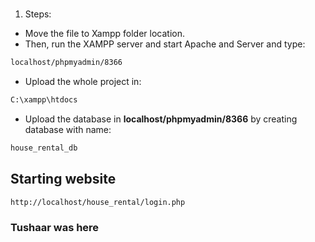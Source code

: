 #

1. Steps:

- Move the file to Xampp folder location.
- Then, run the XAMPP server and start Apache and Server and type:

```bash
localhost/phpmyadmin/8366
```

- Upload the whole project in:

```bash
C:\xampp\htdocs
```

- Upload the database in **localhost/phpmyadmin/8366** by creating database with name:

```bash
house_rental_db
```

## Starting website

```bash
http://localhost/house_rental/login.php
```

###








### Tushaar was here 